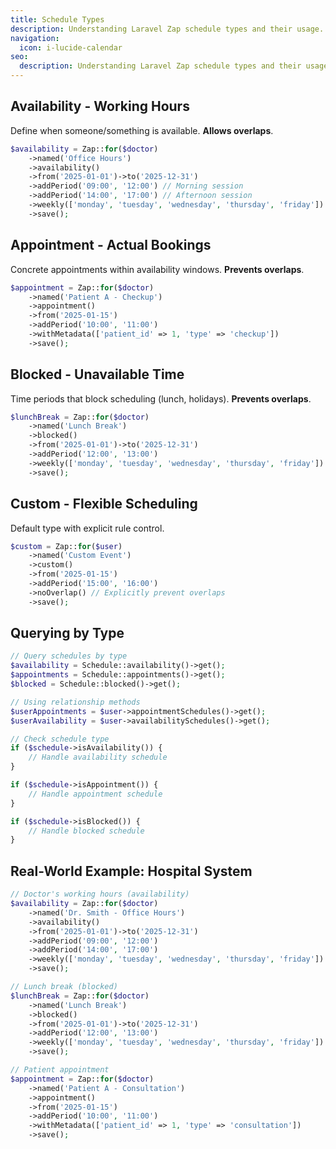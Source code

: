 ```yaml
---
title: Schedule Types
description: Understanding Laravel Zap schedule types and their usage.
navigation:
  icon: i-lucide-calendar
seo:
  description: Understanding Laravel Zap schedule types and their usage.
---
```


## Availability - Working Hours

Define when someone/something is available. **Allows overlaps**.

```php
$availability = Zap::for($doctor)
    ->named('Office Hours')
    ->availability()
    ->from('2025-01-01')->to('2025-12-31')
    ->addPeriod('09:00', '12:00') // Morning session
    ->addPeriod('14:00', '17:00') // Afternoon session
    ->weekly(['monday', 'tuesday', 'wednesday', 'thursday', 'friday'])
    ->save();
```

## Appointment - Actual Bookings

Concrete appointments within availability windows. **Prevents overlaps**.

```php
$appointment = Zap::for($doctor)
    ->named('Patient A - Checkup')
    ->appointment()
    ->from('2025-01-15')
    ->addPeriod('10:00', '11:00')
    ->withMetadata(['patient_id' => 1, 'type' => 'checkup'])
    ->save();
```

## Blocked - Unavailable Time

Time periods that block scheduling (lunch, holidays). **Prevents overlaps**.

```php
$lunchBreak = Zap::for($doctor)
    ->named('Lunch Break')
    ->blocked()
    ->from('2025-01-01')->to('2025-12-31')
    ->addPeriod('12:00', '13:00')
    ->weekly(['monday', 'tuesday', 'wednesday', 'thursday', 'friday'])
    ->save();
```

## Custom - Flexible Scheduling

Default type with explicit rule control.

```php
$custom = Zap::for($user)
    ->named('Custom Event')
    ->custom()
    ->from('2025-01-15')
    ->addPeriod('15:00', '16:00')
    ->noOverlap() // Explicitly prevent overlaps
    ->save();
```

## Querying by Type

```php
// Query schedules by type
$availability = Schedule::availability()->get();
$appointments = Schedule::appointments()->get();
$blocked = Schedule::blocked()->get();

// Using relationship methods
$userAppointments = $user->appointmentSchedules()->get();
$userAvailability = $user->availabilitySchedules()->get();

// Check schedule type
if ($schedule->isAvailability()) {
    // Handle availability schedule
}

if ($schedule->isAppointment()) {
    // Handle appointment schedule
}

if ($schedule->isBlocked()) {
    // Handle blocked schedule
}
```

## Real-World Example: Hospital System

```php
// Doctor's working hours (availability)
$availability = Zap::for($doctor)
    ->named('Dr. Smith - Office Hours')
    ->availability()
    ->from('2025-01-01')->to('2025-12-31')
    ->addPeriod('09:00', '12:00')
    ->addPeriod('14:00', '17:00')
    ->weekly(['monday', 'tuesday', 'wednesday', 'thursday', 'friday'])
    ->save();

// Lunch break (blocked)
$lunchBreak = Zap::for($doctor)
    ->named('Lunch Break')
    ->blocked()
    ->from('2025-01-01')->to('2025-12-31')
    ->addPeriod('12:00', '13:00')
    ->weekly(['monday', 'tuesday', 'wednesday', 'thursday', 'friday'])
    ->save();

// Patient appointment
$appointment = Zap::for($doctor)
    ->named('Patient A - Consultation')
    ->appointment()
    ->from('2025-01-15')
    ->addPeriod('10:00', '11:00')
    ->withMetadata(['patient_id' => 1, 'type' => 'consultation'])
    ->save();
```
